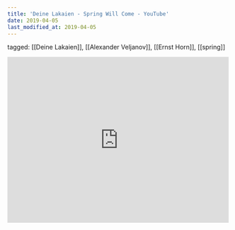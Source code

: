 ```yaml
---
title: 'Deine Lakaien - Spring Will Come - YouTube'
date: 2019-04-05
last_modified_at: 2019-04-05
---
```

tagged: [[Deine Lakaien]], [[Alexander Veljanov]], [[Ernst Horn]], [[spring]]
<iframe allow="accelerometer; autoplay; clipboard-write; encrypted-media; gyroscope; picture-in-picture" allowfullscreen="" frameborder="0" height="375" id="youtube_iframe" src="https://www.youtube.com/embed/DaWVXuCMQOg?feature=oembed&amp;enablejsapi=1&amp;origin=https://safe.txmblr.com&amp;wmode=opaque" width="500"></iframe>